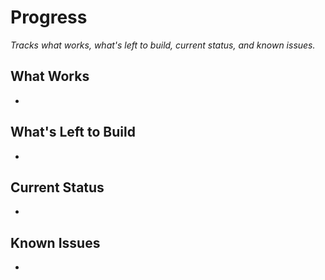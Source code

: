 # Progress

_Tracks what works, what's left to build, current status, and known issues._

## What Works

-

## What's Left to Build

-

## Current Status

-

## Known Issues

-
